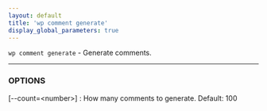 ```yaml
---
layout: default
title: 'wp comment generate'
display_global_parameters: true
---
```


`wp comment generate` - Generate comments.

<hr />

### OPTIONS

[\--count=&lt;number&gt;]
: How many comments to generate. Default: 100



